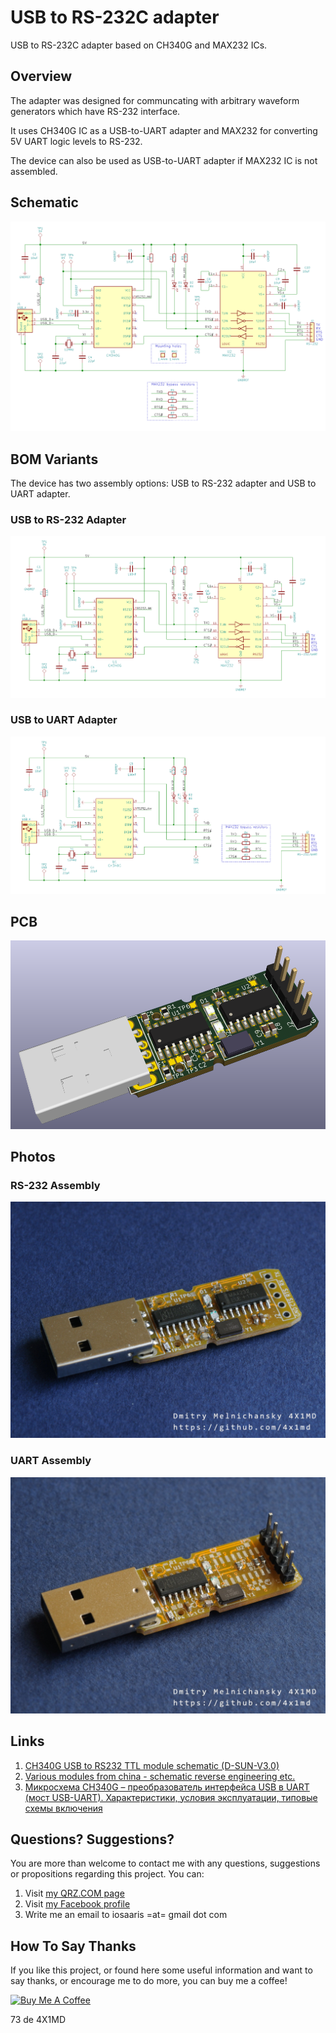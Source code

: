 # USB to RS-232C adapter
USB to RS-232C adapter based on CH340G and MAX232 ICs.

## Overview

The adapter was designed for communcating with arbitrary waveform generators which have RS-232 interface.

It uses CH340G IC as a USB-to-UART adapter and MAX232 for converting 5V UART logic levels to RS-232.

The device can also be used as USB-to-UART adapter if MAX232 IC is not assembled. 

## Schematic

![Schematic](https://raw.githubusercontent.com/4x1md/usb_rs232c/master/images/schematic.png)

## BOM Variants

The device has two assembly options: USB to RS-232 adapter and USB to UART adapter.

### USB to RS-232 Adapter

![Photo RS-232](https://raw.githubusercontent.com/4x1md/usb_rs232c/master/images/assembly_rs232.png)

### USB to UART Adapter

![Photo UART](https://raw.githubusercontent.com/4x1md/usb_rs232c/master/images/assembly_uart.png)

## PCB

![3D model](https://raw.githubusercontent.com/4x1md/usb_rs232c/master/images/pcb_3d.png)

## Photos

### RS-232 Assembly

![Photo RS-232](https://raw.githubusercontent.com/4x1md/usb_rs232c/master/images/assembly_rs232.jpg)

### UART Assembly

![Photo UART](https://raw.githubusercontent.com/4x1md/usb_rs232c/master/images/assembly_uart.jpg)

## Links

1. [CH340G USB to RS232 TTL module schematic (D-SUN-V3.0)](http://nicecircuits.com/ch340g-usb-to-rs232-ttl-module-schematic-d-sun-v3-0/)
2. [Various modules from china - schematic reverse engineering etc.](https://github.com/NiceCircuits/modules_from_china)
3. [Микросхема CH340G – преобразователь интерфейса USB в UART (мост USB-UART). Характеристики, условия эксплуатации, типовые схемы включения](http://mypractic.ru/mikrosxema-ch340g-preobrazovatel-interfejsa-usb-v-uart-most-usb-uart-xarakteristiki-usloviya-ekspluatacii-tipovye-sxemy-vklyucheniya.html)

## Questions? Suggestions?
You are more than welcome to contact me with any questions, suggestions or propositions regarding this project. You can:

1. Visit [my QRZ.COM page](https://www.qrz.com/db/4X1MD)
2. Visit [my Facebook profile](https://www.facebook.com/Dima.Meln)
3. Write me an email to iosaaris =at= gmail dot com

## How To Say Thanks

If you like this project, or found here some useful information and want to say thanks, or encourage me to do more, you can buy me a coffee!

<a href="https://www.buymeacoffee.com/4x1md" target="_blank"><img src="https://cdn.buymeacoffee.com/buttons/default-orange.png" alt="Buy Me A Coffee" height="41" width="174"></a>

73 de 4X1MD
